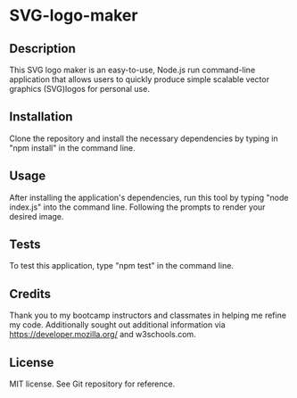 # SVG-logo-maker

## Description

This SVG logo maker is an easy-to-use, Node.js run command-line application that allows users to quickly produce simple scalable vector graphics (SVG)logos for personal use.

## Installation

Clone the repository and install the necessary dependencies by typing in "npm install" in the command line. 

## Usage

After installing the application's dependencies, run this tool by typing "node index.js" into the command line. Following the prompts to render your desired image. 


## Tests

To test this application, type "npm test" in the command line. 


## Credits

Thank you to my bootcamp instructors and classmates in helping me refine my code. Additionally sought out additional information via https://developer.mozilla.org/ and w3schools.com.

## License

MIT license. See Git repository for reference. 